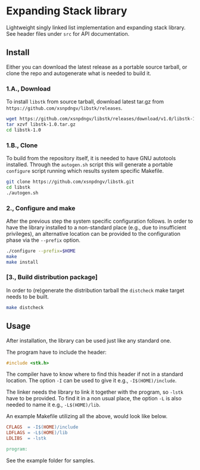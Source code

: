 Expanding Stack library
=======================

Lightweight singly linked list implementation and expanding stack library.
See header files under `src` for API documentation.

Install
-------

Either you can download the latest release as a portable source tarball,
or clone the repo and autogenerate what is needed to build it.

### 1.A., Download

To install `libstk` from source tarball, download latest tar.gz from
`https://github.com/xsnpdngv/libstk/releases`.

```bash
wget https://github.com/xsnpdngv/libstk/releases/download/v1.0/libstk-1.0.tar.gz
tar xzvf libstk-1.0.tar.gz
cd libstk-1.0
```

### 1.B., Clone

To build from the repository itself, it is needed to have GNU
autotools installed. Through the `autogen.sh` script this will generate
a portable `configure` script running which results system specific Makefile.

```bash
git clone https://github.com/xsnpdngv/libstk.git
cd libstk
./autogen.sh
```

### 2., Configure and make

After the previous step the system specific configuration follows. In order
to have the library installed to a non-standard place (e.g., due to
insufficient privileges), an alternative location can be provided to
the configuration phase via the `--prefix` option.

```bash
./configure --prefix=$HOME
make
make install
```

### [3., Build distribution package]

In order to (re)generate the distribution tarball the `distcheck`
make target needs to be built.

```bash
make distcheck
```

Usage
-----

After installation, the library can be used just like any standard one.

The program have to include the header:

```c
#include <stk.h>
```

The compiler have to know where to find this header if not in a standard
location. The option `-I` can be used to give it e.g., `-I$(HOME)/include`.

The linker needs the library to link it together with the program, so
`-lstk` have to be provided. To find it in a non usual place, the option
`-L` is also needed to name it e.g., `-L$(HOME)/lib`.

An example Makefile utilizing all the above, would look like below.

```Makefile
CFLAGS  = -I$(HOME)/include
LDFLAGS = -L$(HOME)/lib
LDLIBS  = -lstk

program:
```

See the example folder for samples.
